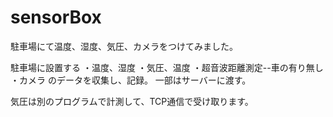 # sensorBox
駐車場にて温度、湿度、気圧、カメラをつけてみました。

駐車場に設置する
・温度、湿度
・気圧、温度
・超音波距離測定--車の有り無し
・カメラ
のデータを収集し、記録。
一部はサーバーに渡す。

気圧は別のプログラムで計測して、TCP通信で受け取ります。
